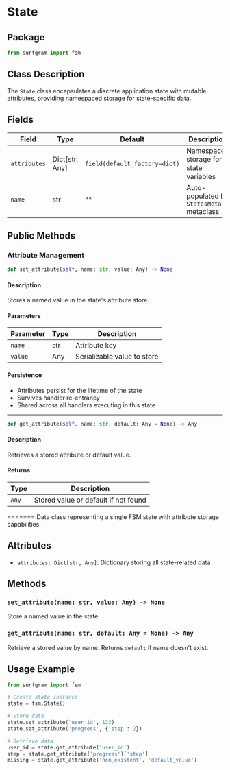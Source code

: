 # State

## Package
```python
from surfgram import fsm
```

## Class Description
The `State` class encapsulates a discrete application state with mutable attributes, providing namespaced storage for state-specific data.

## Fields

| Field | Type | Default | Description |
|-------|------|---------|-------------|
| `attributes` | Dict[str, Any] | `field(default_factory=dict)` | Namespaced storage for state variables |
| `name` | str | `""` | Auto-populated by `StatesMeta` metaclass |

## Public Methods

### Attribute Management
```python
def set_attribute(self, name: str, value: Any) -> None
```

#### Description
Stores a named value in the state's attribute store.

#### Parameters
| Parameter | Type | Description |
|-----------|------|-------------|
| `name` | str | Attribute key |
| `value` | Any | Serializable value to store |

#### Persistence
- Attributes persist for the lifetime of the state
- Survives handler re-entrancy
- Shared across all handlers executing in this state

---

```python
def get_attribute(self, name: str, default: Any = None) -> Any
```

#### Description
Retrieves a stored attribute or default value.

#### Returns
| Type | Description |
|------|-------------|
| `Any` | Stored value or default if not found |
=======
Data class representing a single FSM state with attribute storage capabilities.

## Attributes
- `attributes: Dict[str, Any]`: Dictionary storing all state-related data

## Methods

### `set_attribute(name: str, value: Any) -> None`
Store a named value in the state.

### `get_attribute(name: str, default: Any = None) -> Any`
Retrieve a stored value by name. Returns `default` if name doesn't exist.

## Usage Example

```python
from surfgram import fsm

# Create state instance
state = fsm.State()

# Store data
state.set_attribute('user_id', 123)
state.set_attribute('progress', {'step': 2})

# Retrieve data
user_id = state.get_attribute('user_id')
step = state.get_attribute('progress')['step']
missing = state.get_attribute('non_existent', 'default_value')
```
